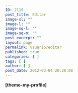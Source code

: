 ```yaml
---
ID: 2119
post_title: Editar
image-xl: ""
image-l: ""
image-sq-l: ""
image-sq-m: ""
post_excerpt: ""
layout: page
permalink: usuario/editar
published: true
categories: [ ]
tags: [ ]
author: [ ]
post_date: 2012-03-04 20:28:08
---
```

<strong>[theme-my-profile] </strong>